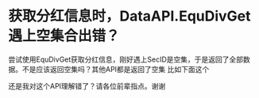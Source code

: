 # 获取分红信息时，DataAPI.EquDivGet遇上空集合出错？

尝试使用EquDivGet获取分红信息，刚好遇上SecID是空集，于是返回了全部数据。不是应该返回空集吗？其他API都是返回了空集
比如下面这个

还是我对这个API理解错了？请各位前辈指点。谢谢